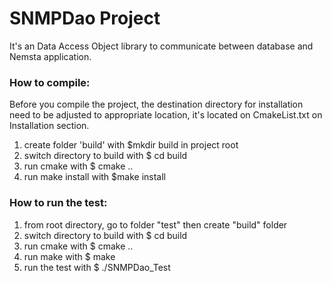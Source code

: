 # SNMPDao Project
It's an Data Access Object library to communicate between database and Nemsta application.

### How to compile:
Before you compile the project, the destination directory for installation need to be adjusted to appropriate location, it's located on CmakeList.txt on Installation section.

1. create folder 'build' with $mkdir build in project root
2. switch directory to build with $ cd build
3. run cmake with $ cmake ..
4. run make install with $make install

### How to run the test:
1. from root directory, go to folder "test" then create "build" folder
2. switch directory to build with $ cd build
3. run cmake with $ cmake ..
4. run make with $ make
5. run the test with $ ./SNMPDao_Test



